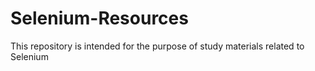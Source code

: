 # Selenium-Resources
This repository is intended for the purpose of study materials related to Selenium
